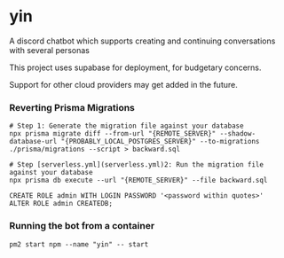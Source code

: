 # yin
A discord chatbot which supports creating and continuing conversations with several personas

This project uses supabase for deployment, for budgetary concerns.

Support for other cloud providers may get added in the future.

### Reverting Prisma Migrations

```shell
# Step 1: Generate the migration file against your database
npx prisma migrate diff --from-url "{REMOTE_SERVER}" --shadow-database-url "{PROBABLY_LOCAL_POSTGRES_SERVER}" --to-migrations ./prisma/migrations --script > backward.sql
 
# Step [serverless.yml](serverless.yml)2: Run the migration file against your database
npx prisma db execute --url "{REMOTE_SERVER}" --file backward.sql

CREATE ROLE admin WITH LOGIN PASSWORD '<password within quotes>'
ALTER ROLE admin CREATEDB; 
```

### Running the bot from a container

```shell
pm2 start npm --name "yin" -- start
```